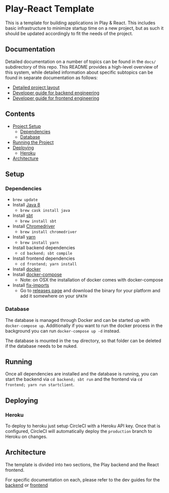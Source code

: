 # Play-React Template

This is a template for building applications in Play & React. This includes basic infrastructure to minimize startup time on a new project, but as such it should be updated accordingly to fit the needs of the project.

## Documentation

Detailed documentation on a number of topics can be found in the `docs/` subdirectory of this repo.  This README provides a high-level overview of this system, while detailed information about specific subtopics can be found in separate documentation as follows:

* [Detailed project layout](./docs/PROJECT_LAYOUT.md)
* [Developer guide for backend engineering](./docs/DEVGUIDE_BACKEND.md)
* [Developer guide for frontend engineering](./docs/DEVGUIDE_FRONTEND.md)

## Contents

* [Project Setup](#setup)
  * [Dependencies](#dependencies)
  * [Database](#database)
* [Running the Project](#running)
* [Deploying](#deploying)
  * [Heroku](#heroku)
* [Architecture](#architecture)

## Setup

### Dependencies

* `brew update`
* Install [Java 8](http://www.oracle.com/technetwork/java/javase/downloads/jdk8-downloads-2133151.html)
  * `brew cask install java`
* Install [sbt](http://www.scala-sbt.org/download.html)
  * `brew install sbt`
* Install [Chromedriver](https://sites.google.com/a/chromium.org/chromedriver/)
  * `brew install chromedriver`
* Install [yarn](https://yarnpkg.com/en/)
  * `brew install yarn`
* Install backend dependencies
  * `cd backend; sbt compile`
* Install frontend dependencies
  * `cd frontend; yarn install`
* Install [docker](https://www.docker.com/products/docker#/mac)
* Install [docker-compose](https://docs.docker.com/compose/install/)
  * Note: on OSX the installation of docker comes with docker-compose
* Install [fix-imports](https://github.com/Bowbaq/scala-imports)
  * Go to [releases page](https://github.com/Bowbaq/scala-imports/releases) and download the binary for your platform and add it somewhere on your `$PATH`

### Database

The database is managed through Docker and can be started up with `docker-compose up`. Additionally if you want to run the docker process in the background you can run `docker-compose up -d` instead.

The database is mounted in the `tmp` directory, so that folder can be deleted if the database needs to be nuked.

## Running

Once all dependencies are installed and the database is running, you can start the backend via `cd backend; sbt run` and the frontend via `cd frontend; yarn run startclient`.

## Deploying

### Heroku

To deploy to heroku just setup CircleCI with a Heroku API key. Once that is configured, CircleCI will automatically deploy the `production` branch to Heroku on changes.

## Architecture

The template is divided into two sections, the Play backend and the React frontend.

For specific documentation on each, please refer to the dev guides for the [backend](./DEVGUIDE_BACKEND.md) or [frontend](./DEVGUIDE_FRONTEND.md)
